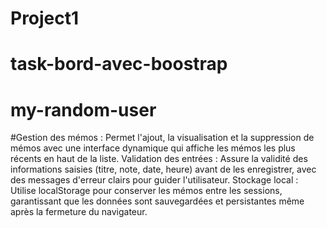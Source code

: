 ﻿# Project1
# task-bord-avec-boostrap
# my-random-user

#Gestion des mémos : Permet l'ajout, la visualisation et la suppression de mémos avec une interface dynamique qui affiche les mémos les plus récents en haut de la liste.
Validation des entrées : Assure la validité des informations saisies (titre, note, date, heure) avant de les enregistrer, avec des messages d'erreur clairs pour guider l'utilisateur.
Stockage local : Utilise localStorage pour conserver les mémos entre les sessions, garantissant que les données sont sauvegardées et persistantes même après la fermeture du navigateur.
